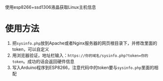 使用esp8266+ssd1306液晶获取Linux主机信息
# 使用方法
1. 把`sysinfo.php`放到Apache或者Nginx服务器的网页根目录下，并修改里面的token，可以自定义
2. 用浏览器验证，地址栏输入：`https://你的域名/sysinfo.php?token=你的token`。成功的话会返回硬件信息
3. 写入Arduino程序到ESP8266，注意代码中的token要与`sysinfo.php`里面的相配
